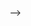 <!-- ---
layout: page
permalink: /contact/
title: contact 
description: 
---

<div class = "contact_text">
    Do you want to discuss an idea, a project, a new business opportunity <br> or just have a chat?
</div>

<span class="contacticon center">
	<a href="mailto:stefkouss@gmail.com"><i class="fa fa-envelope-square"></i></a>
	<a href="https://www.instagram.com/dotsk.arch/" target="_blank"><i class="fa fa-instagram"></i></a>
	<a href="https://www.linkedin.com/in/stefania-kousoula-329449185/" target="_blank"><i class="fa fa-linkedin-square"></i></a>
	<!-- <a href="http://tumblr.com" target="_blank"><i class="fa fa-tumblr-square"></i></a>
	<a href="https://twitter.com" target="_blank"><i class="fa fa-twitter-square"></i></a> -->
</span> -->